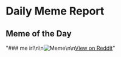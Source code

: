 # Daily Meme Report

## Meme of the Day
"### me irl\n\n![Meme](https://i.redd.it/2ych9m6spuhe1.png)\n\n[View on Reddit](https://redd.it/1ikg1xw)"
